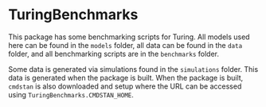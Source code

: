 # TuringBenchmarks 

This package has some benchmarking scripts for Turing. All models used here can be found in the `models` folder, all data can be found in the `data` folder, and all benchmarking scripts are in the `benchmarks` folder. 

Some data is generated via simulations found in the `simulations` folder. This data is generated when the package is built. When the package is built, `cmdstan` is also downloaded and setup where the URL can be accessed using `TuringBenchmarks.CMDSTAN_HOME`.
